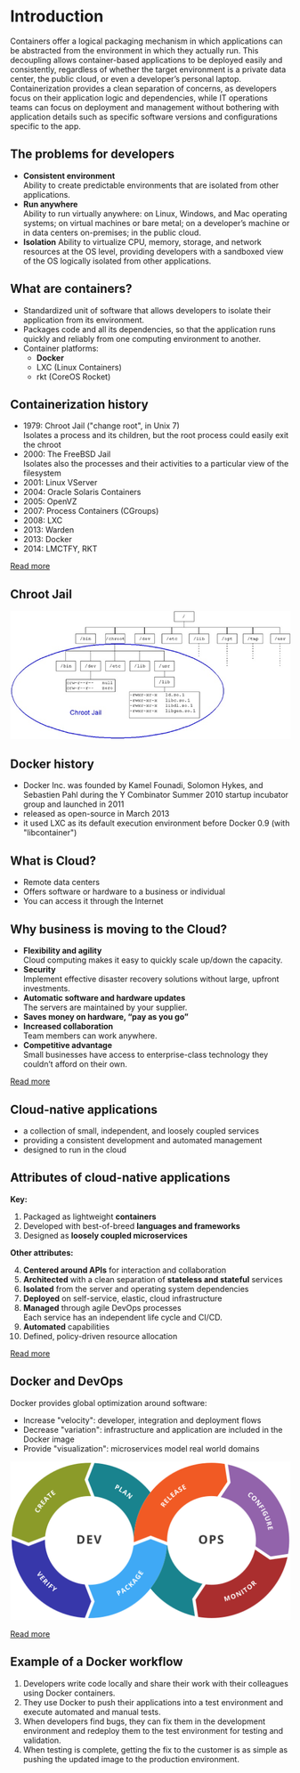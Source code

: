 
# Introduction

Containers offer a logical packaging mechanism in which applications can be abstracted from the environment in which they actually run. This decoupling allows container-based applications to be deployed easily and consistently, regardless of whether the target environment is a private data center, the public cloud, or even a developer’s personal laptop. Containerization provides a clean separation of concerns, as developers focus on their application logic and dependencies, while IT operations teams can focus on deployment and management without bothering with application details such as specific software versions and configurations specific to the app.

## The problems for developers

- **Consistent environment**   
  Ability to create predictable environments that are isolated from other applications.
- **Run anywhere**   
  Ability to run virtually anywhere: on Linux, Windows, and Mac operating systems; on virtual machines or bare metal; on a developer’s machine or in data centers on-premises; in the public cloud.
- **Isolation**
  Ability to virtualize CPU, memory, storage, and network resources at the OS level, providing developers with a sandboxed view of the OS logically isolated from other applications.

## What are containers?

- Standardized unit of software that allows developers to isolate their application from its environment.
- Packages code and all its dependencies, so that the application runs quickly and reliably from one computing environment to another.
- Container platforms:   
  - **Docker**
  - LXC (Linux Containers)
  - rkt (CoreOS Rocket)

## Containerization history

- 1979: Chroot Jail ("change root", in Unix 7)   
  Isolates a process and its children, but the root process could easily exit the chroot
- 2000: The FreeBSD Jail   
  Isolates also the processes and their activities to a particular view of the filesystem
- 2001: Linux VServer
- 2004: Oracle Solaris Containers
- 2005: OpenVZ
- 2007: Process Containers (CGroups)
- 2008: LXC
- 2013: Warden
- 2013: Docker
- 2014: LMCTFY, RKT

[Read more](https://faun.pub/the-missing-introduction-to-containerization-de1fbb73efc5)

## Chroot Jail

![Chroot Jail](image/chroot.jpg)

## Docker history

- Docker Inc. was founded by Kamel Founadi, Solomon Hykes, and Sebastien Pahl during the Y Combinator Summer 2010 startup incubator group and launched in 2011
- released as open-source in March 2013
- it used LXC as its default execution environment before Docker 0.9 (with "libcontainer")

## What is Cloud?

- Remote data centers
- Offers software or hardware to a business or individual
- You can access it through the Internet

## Why business is moving to the Cloud?

- **Flexibility and agility**   
  Cloud computing makes it easy to quickly scale up/down the capacity.
- **Security**   
  Implement effective disaster recovery solutions without large, upfront investments.
- **Automatic software and hardware updates**   
  The servers are maintained by your supplier.
- **Saves money on hardware, “pay as you go”**
- **Increased collaboration**   
  Team members can work anywhere.
- **Сompetitive advantage**   
  Small businesses have access to enterprise-class technology they couldn’t afford on their own.
  
[Read more](https://www.pointclick.net/moving-to-the-cloud/)

## Cloud-native applications

- a collection of small, independent, and loosely coupled services
- providing a consistent development and automated management
- designed to run in the cloud

## Attributes of cloud-native applications

**Key:**

1. Packaged as lightweight **containers**
2. Developed with best-of-breed **languages and frameworks**
3. Designed as **loosely coupled microservices**

**Other attributes:**

4. **Centered around APIs** for interaction and collaboration
5. **Architected** with a clean separation of **stateless and stateful** services
6. **Isolated** from the server and operating system dependencies
7. **Deployed** on self-service, elastic, cloud infrastructure
8. **Managed** through agile DevOps processes   
  Each service has an independent life cycle and CI/CD.
9. **Automated** capabilities
10. Defined, policy-driven resource allocation

[Read more](https://thenewstack.io/10-key-attributes-of-cloud-native-applications/)

## Docker and DevOps

Docker provides global optimization around software:

- Increase "velocity": developer, integration and deployment flows
- Decrease "variation": infrastructure and application are included in the Docker image
- Provide "visualization": microservices model real world domains

![DevOps life cycle](image/devops.png)

[Read more](https://www.docker.com/resources/white-papers/docker-and-three-ways-devops)

## Example of a Docker workflow

1. Developers write code locally and share their work with their colleagues using Docker containers.
2. They use Docker to push their applications into a test environment and execute automated and manual tests.
3. When developers find bugs, they can fix them in the development environment and redeploy them to the test environment for testing and validation.
4. When testing is complete, getting the fix to the customer is as simple as pushing the updated image to the production environment.

